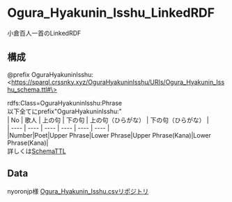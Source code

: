 # Ogura_Hyakunin_Isshu_LinkedRDF
小倉百人一首のLinkedRDF

## 構成
@prefix OguraHyakuninIsshu: \<https://sparql.crssnky.xyz/OguraHyakuninIsshu/URIs/Ogura_Hyakunin_Isshu_schema.ttl#\>  

rdfs:Class=OguraHyakuninIsshu:Phrase  
以下全てにprefix"OguraHyakuninIsshu:"  
| No | 歌人 | 上の句 | 下の句 | 上の句（ひらがな） | 下の句（ひらがな） |   
| ---- | ---- | ---- | ---- | ---- | ---- |  
|Number|Poet|Upper Phrase|Lower Phrase|Upper Phrase(Kana)|Lower Phrase(Kana)|  
詳しくは[SchemaTTL](https://sparql.crssnky.xyz/Ogura_Hyakunin_Isshu_LinkedRDF/URIs/Ogura_Hyakunin_Isshu_schema.ttl)

## Data
nyoronjp様 [Ogura_Hyakunin_Isshu.csvリポジトリ](https://github.com/nyoronjp/Ogura_Hyakunin_Isshu.csv)